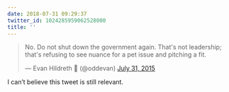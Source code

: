```yaml
---
date: 2018-07-31 09:29:37
twitter_id: 1024285959062528000
title: ''
---
```


<blockquote class="twitter-tweet"><p lang="en" dir="ltr">No. Do not shut down the government again. That&#39;s not leadership; that&#39;s refusing to see nuance for a pet issue and pitching a fit.</p>&mdash; Evan Hildreth 🔰 (@oddevan) <a href="https://twitter.com/oddevan/status/627086167796617216?ref_src=twsrc%5Etfw">July 31, 2015</a></blockquote>
<script async src="https://platform.twitter.com/widgets.js" charset="utf-8"></script>

I can’t believe this tweet is still relevant.
